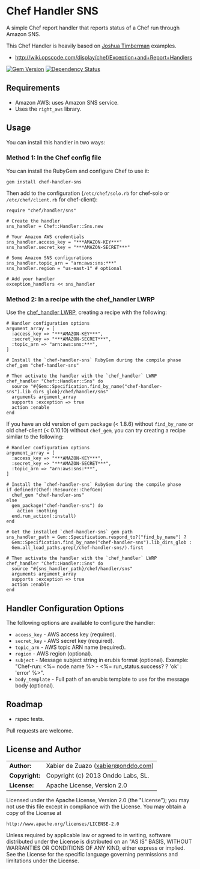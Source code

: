 # Chef Handler SNS

A simple Chef report handler that reports status of a Chef run through Amazon SNS.

This Chef Handler is heavily based on [Joshua Timberman](https://github.com/jtimberman) examples.

* http://wiki.opscode.com/display/chef/Exception+and+Report+Handlers

[![Gem Version](https://badge.fury.io/rb/chef-handler-sns.png)](http://badge.fury.io/rb/chef-handler-sns)
[![Dependency Status](https://gemnasium.com/onddo/chef-handler-sns.png)](https://gemnasium.com/onddo/chef-handler-sns)

## Requirements

* Amazon AWS: uses Amazon SNS service.
* Uses the `right_aws` library.

## Usage

You can install this handler in two ways:

### Method 1: In the Chef config file

You can install the RubyGem and configure Chef to use it:

    gem install chef-handler-sns

Then add to the configuration (`/etc/chef/solo.rb` for chef-solo or `/etc/chef/client.rb` for chef-client):

    require "chef/handler/sns"
    
    # Create the handler
    sns_handler = Chef::Handler::Sns.new
    
    # Your Amazon AWS credentials
    sns_handler.access_key = "***AMAZON-KEY***"
    sns_handler.secret_key = "***AMAZON-SECRET***"
    
    # Some Amazon SNS configurations
    sns_handler.topic_arn = "arn:aws:sns:***"
    sns_handler.region = "us-east-1" # optional
    
    # Add your handler
    exception_handlers << sns_handler

### Method 2: In a recipe with the chef_handler LWRP

Use the [chef_handler LWRP](http://community.opscode.com/cookbooks/chef_handler), creating a recipe with the following:

    # Handler configuration options
    argument_array = [
      :access_key => "***AMAZON-KEY***",
      :secret_key => "***AMAZON-SECRET***",
      :topic_arn => "arn:aws:sns:***",
    ]
    
    # Install the `chef-handler-sns` RubyGem during the compile phase
    chef_gem "chef-handler-sns"
    
    # Then activate the handler with the `chef_handler` LWRP
    chef_handler "Chef::Handler::Sns" do
      source "#{Gem::Specification.find_by_name("chef-handler-sns").lib_dirs_glob}/chef/handler/sns"
      arguments argument_array
      supports :exception => true
      action :enable
    end

If you have an old version of gem package (< 1.8.6) without `find_by_name` or old chef-client (< 0.10.10) without `chef_gem`, you can try creating a recipe similar to the following:

    # Handler configuration options
    argument_array = [
      :access_key => "***AMAZON-KEY***",
      :secret_key => "***AMAZON-SECRET***",
      :topic_arn => "arn:aws:sns:***",
    ]
    
    # Install the `chef-handler-sns` RubyGem during the compile phase
    if defined?(Chef::Resource::ChefGem)
      chef_gem "chef-handler-sns"
    else
      gem_package("chef-handler-sns") do
        action :nothing
      end.run_action(:install)
    end
    
    # Get the installed `chef-handler-sns` gem path
    sns_handler_path = Gem::Specification.respond_to?("find_by_name") ?
      Gem::Specification.find_by_name("chef-handler-sns").lib_dirs_glob :
      Gem.all_load_paths.grep(/chef-handler-sns/).first
    
    # Then activate the handler with the `chef_handler` LWRP
    chef_handler "Chef::Handler::Sns" do
      source "#{sns_handler_path}/chef/handler/sns"
      arguments argument_array
      supports :exception => true
      action :enable
    end

## Handler Configuration Options

The following options are available to configure the handler:

* `access_key` - AWS access key (required).
* `secret_key` - AWS secret key (required).
* `topic_arn` - AWS topic ARN name (required).
* `region` - AWS region (optional).
* `subject` - Message subject string in erubis format (optional). Example: "Chef-run: <%= node.name %> - <%= run_status.success? ? 'ok' : 'error' %>".
* `body_template` - Full path of an erubis template to use for the message body (optional).

## Roadmap

* rspec tests.

Pull requests are welcome.

## License and Author

|                      |                                          |
|:---------------------|:-----------------------------------------|
| **Author:**          | Xabier de Zuazo (<xabier@onddo.com>)
| **Copyright:**       | Copyright (c) 2013 Onddo Labs, SL.
| **License:**         | Apache License, Version 2.0

Licensed under the Apache License, Version 2.0 (the "License");
you may not use this file except in compliance with the License.
You may obtain a copy of the License at

    http://www.apache.org/licenses/LICENSE-2.0

Unless required by applicable law or agreed to in writing, software
distributed under the License is distributed on an "AS IS" BASIS,
WITHOUT WARRANTIES OR CONDITIONS OF ANY KIND, either express or implied.
See the License for the specific language governing permissions and
limitations under the License.

